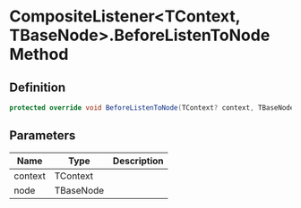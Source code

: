 # CompositeListener&lt;TContext, TBaseNode&gt;.BeforeListenToNode Method
## Definition

```c#
protected override void BeforeListenToNode(TContext? context, TBaseNode node);
```

## Parameters

| Name | Type | Description |
| ---- | ---- | ----------- |
| context | TContext |  |
| node | TBaseNode |  |

